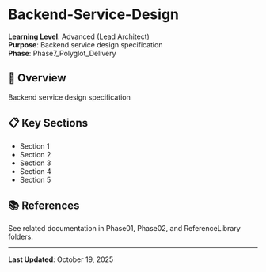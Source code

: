 # Backend-Service-Design

**Learning Level**: Advanced (Lead Architect)  
**Purpose**: Backend service design specification  
**Phase**: Phase7_Polyglot_Delivery

## 🎯 Overview

Backend service design specification

## 📋 Key Sections

- Section 1
- Section 2
- Section 3
- Section 4
- Section 5

## 📚 References

See related documentation in Phase01, Phase02, and ReferenceLibrary folders.

---

**Last Updated**: October 19, 2025
